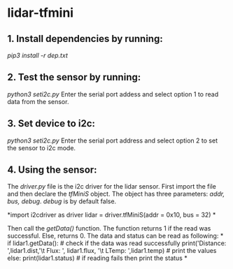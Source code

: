 # lidar-tfmini

## 1. Install dependencies by running: 
*pip3 install -r dep.txt*

## 2. Test the sensor by running:
*python3 seti2c.py*
Enter the serial port addess and select option 1 to read data from the sensor.

## 3. Set device to i2c:
*python3 seti2c.py*
Enter the serial port address and select option 2 to set the sensor to i2c mode.

## 4. Using the sensor:
The *driver.py* file is the i2c driver for the lidar sensor. First import the file and then declare the *tfMiniS* object. The object has three parameters: *addr, bus, debug*. *debug* is by default false.

*import i2cdriver as driver
lidar = driver.tfMiniS(addr = 0x10, bus = 32)
*

Then call the *getData()* function. The function returns 1 if the read was successful. Else, returns 0. The data and status can be read as following:
*
if lidar1.getData(): # check if the data was read successfully
    print('Distance: ',lidar1.dist,'\t Flux: ', lidar1.flux, '\t LTemp: ',lidar1.temp) # print the values
else:
    print(lidar1.status) # if reading fails then print the status
*
